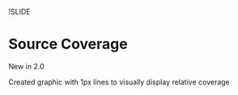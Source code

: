 !SLIDE
# Source Coverage #

New in 2.0

Created graphic with 1px lines to visually display relative coverage
